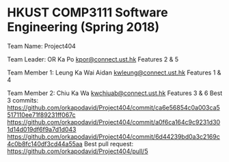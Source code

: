 # HKUST COMP3111 Software Engineering (Spring 2018)

Team Name: Project404

Team Leader:
	OR Ka Po
	kpor@connect.ust.hk
	Features 2 & 5

Team Member 1:
	Leung Ka Wai Aidan
	kwleung@connect.ust.hk
	Features 1 & 4

Team Member 2:
	Chiu Ka Wa
	kwchiuab@connect.ust.hk
	Features 3 & 6
	Best 3 commits:
		https://github.com/orkapodavid/Project404/commit/ca6e56854c0a003ca5517110ee71f89231ff067c
		https://github.com/orkapodavid/Project404/commit/a0f6ca164c9c9231d301d14d019df6f9a7d1d043
		https://github.com/orkapodavid/Project404/commit/6d44239bd0a3c2169c4c0b8fc140df3cd44a55aa
	Best pull request:
	https://github.com/orkapodavid/Project404/pull/5
